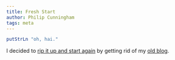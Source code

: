 ```yaml
---
title: Fresh Start
author: Philip Cunningham
tags: meta
---
```


``` haskell
putStrLn "oh, hai."
```

I decided to [rip it up and start again](https://en.wikipedia.org/wiki/Rip_It_Up_and_Start_Again) by getting rid of my [old blog](https://blog.philipcunningham.org).
